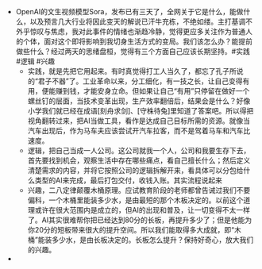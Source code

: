 - OpenAI的文生视频模型Sora，发布已有三天了，全网关于它是什么，能做什么，以及预言几大行业将因此变天的解说已汗牛充栋，不绝如缕。主打基调不外乎惊叹与焦虑，我对此事件的情绪也渐趋冷静，觉得更应多关注作为普通人的个体，面对这个即将影响到我切身生活方式的变局。我们该怎么办？能提前做些什么？经过两天的思绪盘桓，觉得有三个方面自己应该长期坚持。#实践 #逻辑 #兴趣
	- 实践，就是先把它用起来。有时真觉得打工人当久了，都忘了孔子所说的“君子不器”了。工业革命以来，分工细化，有一技之长，让自己变得有用，便能赚到钱，才能安身立命。但如果让自己“有用”只停留在做好一个螺丝钉的层面，当技术变革出现，生产效率翻倍后，结果会是什么？好像小学我们就已经在成语[刻舟求剑]、[守株待兔]里知道了答案吧。所以得把视角翻转过来，把AI当做工具，看作是达成自己目标所需的资源。就像当汽车出现后，作为马车夫应该尝试开汽车拉客，而不是驾着马车和汽车比速度。
	- 逻辑，把自己当成一人公司。这公司就我一个人，公司和我要生存下去，首先要找到机会，观察生活中存在哪些痛点，看自己擅长什么；然后定义清楚需求的内容，并将它按照公司的逻辑拆解开来，看具体可以分包给什么类型的AI来完成，最后打包交付，收钱入账。其实流程说起来
	- 兴趣，二八定律颠覆木桶原理。应试教育阶段的老师都曾告诫过我们不要偏科，一个木桶里能装多少水，是由最短的那个木板决定的。以前这个道理或许在很大范围内是成立的，但AI的出现和普及，让一切变得不太一样了。AI其实很难帮你把已经达到80分的长板，再提升多少了；但是他能为你20分的短板带来很大的提升空间。所以我们能取得多大成就，即“木桶”能装多少水，是由长板决定的。长板怎么提升？保持好奇心，放大我们的兴趣。
-